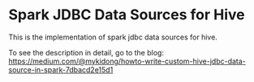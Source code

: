 # Spark JDBC Data Sources for Hive

This is the implementation of spark jdbc data sources for hive. 

To see the description in detail, go to the blog: https://medium.com/@mykidong/howto-write-custom-hive-jdbc-data-source-in-spark-7dbacd2e15d1
